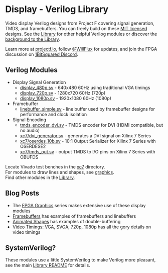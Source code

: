 # Display - Verilog Library

Video display Verilog designs from Project F covering signal generation, TMDS, and framebuffers. You can freely build on these [MIT licensed](../../LICENSE) designs. See the [Library](../) for other helpful Verilog modules or discover the [background to the Library](https://projectf.io/posts/verilog-library-announcement/).

Learn more at [projectf.io](https://projectf.io/), follow [@WillFlux](https://twitter.com/WillFlux) for updates, and join the FPGA discussion on [1BitSquared Discord](https://1bitsquared.com/pages/chat).

## Verilog Modules

* Display Signal Generation
  * [display_480p.sv](display_480p.sv) - 640x480 60Hz using traditional VGA timings
  * [display_720p.sv](display_720p.sv) - 1280x720 60Hz (720p)
  * [display_1080p.sv](display_1080p.sv) - 1920x1080 60Hz (1080p)
* Framebuffer
  * [linebuffer_simple.sv](linebuffer_simple.sv) - line buffer used by framebuffer designs for performance and clock isolation
* Signal Encoding
  * [tmds_encoder_dvi.sv](tmds_encoder_dvi.sv) - TMDS encoder for DVI (HDMI compatible, but no audio)
  * [xc7/dvi_generator.sv](xc7/dvi_generator.sv) - generates a DVI signal on Xilinx 7 Series
  * [xc7/oserdes_10b.sv](xc7/oserdes_10b.sv) - 10:1 Output Serializer for Xilinx 7 Series with OSERDESE2
  * [xc7/tmds_out.sv](xc7/tmds_out.sv) - output TMDS to I/O pins on Xilinx 7 Series with OBUFDS

Locate Vivado test benches in the [xc7](xc7) directory.  
For modules to draw lines and shapes, see [graphics](../graphics/).  
Find other modules in the [Library](../).

## Blog Posts

* The [FPGA Graphics](https://projectf.io/posts/fpga-graphics/) series makes extensive use of these display modules
* [Framebuffers](https://projectf.io/posts/framebuffers/) has examples of framebuffers and linebuffers
* [Animated Shapes](https://projectf.io/posts/animated-shapes/) has examples of double-buffering
* [Video Timings: VGA, SVGA, 720p, 1080p](https://projectf.io/posts/video-timings-vga-720p-1080p/) has all the gory details on video timings

## SystemVerilog?

These modules use a little SystemVerilog to make Verilog more pleasant, see the main [Library README](../README.md#systemverilog) for details.